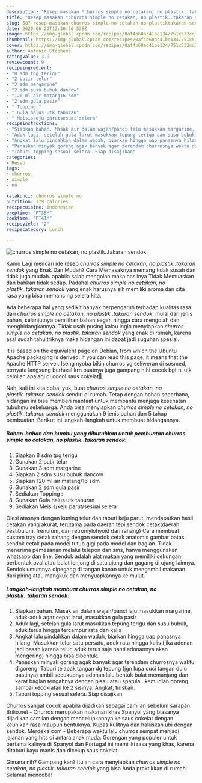 ```yaml
---
description: "Resep masakan *churros simple no cetakan, no plastik..takaran sendok* | Langkah Membuat *churros simple no cetakan, no plastik..takaran sendok* Yang Sedap"
title: "Resep masakan *churros simple no cetakan, no plastik..takaran sendok* | Langkah Membuat *churros simple no cetakan, no plastik..takaran sendok* Yang Sedap"
slug: 587-resep-masakan-churros-simple-no-cetakan-no-plastiktakaran-sendok-langkah-membuat-churros-simple-no-cetakan-no-plastiktakaran-sendok-yang-sedap
date: 2020-06-22T12:30:56.538Z
image: https://img-global.cpcdn.com/recipes/0af4b60ac41be134/751x532cq70/churros-simple-no-cetakan-no-plastiktakaran-sendok-foto-resep-utama.jpg
thumbnail: https://img-global.cpcdn.com/recipes/0af4b60ac41be134/751x532cq70/churros-simple-no-cetakan-no-plastiktakaran-sendok-foto-resep-utama.jpg
cover: https://img-global.cpcdn.com/recipes/0af4b60ac41be134/751x532cq70/churros-simple-no-cetakan-no-plastiktakaran-sendok-foto-resep-utama.jpg
author: Antonio Stephens
ratingvalue: 3.9
reviewcount: 9
recipeingredient:
- "8 sdm tpg terigu"
- "2 butir telur"
- "3 sdm margarine"
- "2 sdm susu bubuk dancow"
- "120 ml air matang16 sdm"
- "2 sdm gula pasir"
- " Topping "
- " Gula halus utk taburan"
- " Meisiskeju parutsesuai selera"
recipeinstructions:
- "Siapkan bahan. Masak air dalam wajan/panci lalu masukkan margarine, aduk-aduk agar cepat larut, masukkan gula pasir"
- "Aduk lagi, setelah gula larut masukkan tepung terigu dan susu bubuk, aduk terus hingga tercampur rata dan kalis"
- "Angkat lalu pindahkan dalam wadah, biarkan hingga uap panasnya hilang. Masukkan telur satu persatu, aduk rata hingga kalis (jika adonan jadi basah karena telur, aduk terus saja nanti adonannya akan mengering) hingga bisa dibentuk."
- "Panaskan minyak goreng agak banyak agar terendam churrosnya waktu digoreng. Taburi telapak tangan dg tepung (jgn lupa cuci tangan dulu pastinya) ambil secukupnya adonan lalu bentuk bulat memanjang dan kerat bagian tengahnya dengan pisau atau spatula...kemudian goreng samoai kecoklatan ke 2 sisinya. Angkat, tiriskan."
- "Taburi topping sesuai selera. Siap disajikan"
categories:
- Resep
tags:
- churros
- simple
- no

katakunci: churros simple no 
nutrition: 179 calories
recipecuisine: Indonesian
preptime: "PT35M"
cooktime: "PT41M"
recipeyield: "2"
recipecategory: Lunch

---
```



![*churros simple no cetakan, no plastik..takaran sendok*](https://img-global.cpcdn.com/recipes/0af4b60ac41be134/751x532cq70/churros-simple-no-cetakan-no-plastiktakaran-sendok-foto-resep-utama.jpg)

Kamu Lagi mencari ide resep *churros simple no cetakan, no plastik..takaran sendok* yang Enak Dan Mudah? Cara Memasaknya memang tidak susah dan tidak juga mudah. apabila salah mengolah maka hasilnya Tidak Memuaskan dan bahkan tidak sedap. Padahal *churros simple no cetakan, no plastik..takaran sendok* yang enak harusnya sih memiliki aroma dan cita rasa yang bisa memancing selera kita.

Ada beberapa hal yang sedikit banyak berpengaruh terhadap kualitas rasa dari *churros simple no cetakan, no plastik..takaran sendok*, mulai dari jenis bahan, selanjutnya pemilihan bahan segar, hingga cara mengolah dan menghidangkannya. Tidak usah pusing kalau ingin menyiapkan *churros simple no cetakan, no plastik..takaran sendok* yang enak di rumah, karena asal sudah tahu triknya maka hidangan ini dapat jadi suguhan spesial.

It is based on the equivalent page on Debian, from which the Ubuntu Apache packaging is derived. If you can read this page, it means that the Apache HTTP server. Iseng nyoba bikin churros yg seliweran di sosmed, ternyata langsung berhasil krn buatnya juga gampang hihi cocok bgt ni utk cemilan apalagi di cocol saus cokelat🥰.


Nah, kali ini kita coba, yuk, buat *churros simple no cetakan, no plastik..takaran sendok* sendiri di rumah. Tetap dengan bahan sederhana, hidangan ini bisa memberi manfaat untuk membantu menjaga kesehatan tubuhmu sekeluarga. Anda bisa menyiapkan *churros simple no cetakan, no plastik..takaran sendok* menggunakan 9 jenis bahan dan 5 tahap pembuatan. Berikut ini langkah-langkah untuk membuat hidangannya.

<!--inarticleads1-->

##### Bahan-bahan dan bumbu yang dibutuhkan untuk pembuatan *churros simple no cetakan, no plastik..takaran sendok*:

1. Siapkan 8 sdm tpg terigu
1. Gunakan 2 butir telur
1. Gunakan 3 sdm margarine
1. Siapkan 2 sdm susu bubuk dancow
1. Siapkan 120 ml air matang/16 sdm
1. Gunakan 2 sdm gula pasir
1. Sediakan  Topping :
1. Gunakan  Gula halus utk taburan
1. Sediakan  Meisis/keju parut/sesuai selera


Olesi atasnya dengan kuning telur dan taburi keju parut. mendapatkan hasil cetakan yang akurat, terutama pada daerah tepi sendok cetak(daerah vestibulum, frenulum, dan retromylohyoid dari rahang) Cara membuat custom tray cetak rahang dengan sendok cetak anatomis gambar batas sendok cetak pada model tutup gigi pada model dan bagian. Tidak menerima pemesanan melalui telepon dan sms, hanya menggunakan whatsapp dan line. Sendok adalah alat makan yang memiliki cekungan berbentuk oval atau bulat lonjong di satu ujung dan gagang di ujung lainnya. Sendok umumnya dipegang di tangan kanan untuk mengambil makanan dari piring atau mangkuk dan menyuapkannya ke mulut. 

<!--inarticleads2-->

##### Langkah-langkah membuat *churros simple no cetakan, no plastik..takaran sendok*:

1. Siapkan bahan. Masak air dalam wajan/panci lalu masukkan margarine, aduk-aduk agar cepat larut, masukkan gula pasir
1. Aduk lagi, setelah gula larut masukkan tepung terigu dan susu bubuk, aduk terus hingga tercampur rata dan kalis
1. Angkat lalu pindahkan dalam wadah, biarkan hingga uap panasnya hilang. Masukkan telur satu persatu, aduk rata hingga kalis (jika adonan jadi basah karena telur, aduk terus saja nanti adonannya akan mengering) hingga bisa dibentuk.
1. Panaskan minyak goreng agak banyak agar terendam churrosnya waktu digoreng. Taburi telapak tangan dg tepung (jgn lupa cuci tangan dulu pastinya) ambil secukupnya adonan lalu bentuk bulat memanjang dan kerat bagian tengahnya dengan pisau atau spatula...kemudian goreng samoai kecoklatan ke 2 sisinya. Angkat, tiriskan.
1. Taburi topping sesuai selera. Siap disajikan


Churros sangat cocok apabila dijadikan sebagai camilan sebelum sarapan. Brilio.net - Churros merupakan makanan khas Spanyol yang biasanya dijadikan camilan dengan mencelupkannya ke saus cokelat dengan keunikan rasa maupun bentuknya. Kupas kulitnya dan haluskan ubi dengan sendok. Merdeka.com - Beberapa waktu lalu churros sempat menjadi jajanan yang hits di antara anak muda. Gorengan yang populer untuk pertama kalinya di Spanyol dan Portugal ini memiliki rasa yang khas, karena ditaburi kayu manis dan dicelup saus cokelat. 

Gimana nih? Gampang kan? Itulah cara menyiapkan *churros simple no cetakan, no plastik..takaran sendok* yang bisa Anda praktikkan di rumah. Selamat mencoba!
